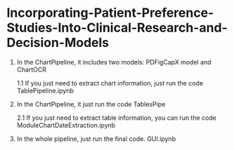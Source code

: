 # Incorporating-Patient-Preference-Studies-Into-Clinical-Research-and-Decision-Models


1. In the ChartPipeline, it includes two models: PDFigCapX model and ChartOCR



      1.1 If you just need to extract chart information, just run the code TablePipeline.ipynb


  


2. In the ChartPipeline, it just run the code TablesPipe
   

     2.1 If you just need to extract table information, you can run the code ModuleChartDateExtraction.ipynb



3. In the whole pipeline, just run the final code. GUI.ipynb
